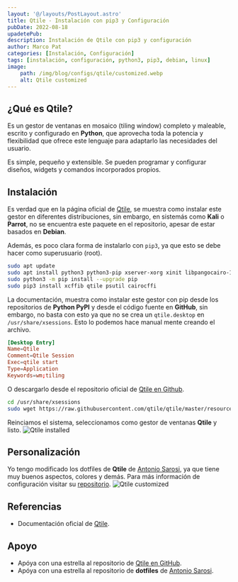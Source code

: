 ```yaml
---
layout: '@/layouts/PostLayout.astro'
title: Qtile - Instalación con pip3 y Configuración
pubDate: 2022-08-18
upadetePub:
description: Instalación de Qtile con pip3 y configuración
author: Marco Pat
categories: [Instalación, Configuración]
tags: [instalación, configuración, python3, pip3, debian, linux]
image:
    path: /img/blog/configs/qtile/customized.webp
    alt: Qtile customized
---
```


## ¿Qué es Qtile?

Es un gestor de ventanas en mosaico (tiling window) completo y maleable, escrito y configurado en **Python**, que aprovecha toda la potencia y flexibilidad que ofrece este lenguaje para adaptarlo las necesidades del usuario.

Es simple, pequeño y extensible. Se pueden programar y configurar diseños, widgets y comandos incorporados propios.

## Instalación

Es verdad que en la página oficial de [Qtile](http://docs.qtile.org/en/stable/manual/install/index.html), se muestra como instalar este gestor en diferentes distribuciones, sin embargo, en sistemás como **Kali** o **Parrot**, no se encuentra este paquete en el repositorio, apesar de estar basados en **Debian**.

Además, es poco clara forma de instalarlo con `pip3`, ya que esto se debe hacer como superusuario (root).

```bash
sudo apt update
sudo apt install python3 python3-pip xserver-xorg xinit libpangocairo-1.0-0
sudo python3 -m pip install --upgrade pip
sudo pip3 install xcffib qtile psutil cairocffi
```

La documentación, muestra como instalar este gestor con pip desde los repositorios de **Python PyPI** y desde el código fuente en **GitHub**, sin embargo, no basta con esto ya que no se crea un `qtile.desktop` en `/usr/share/xsessions`. Esto lo podemos hace manual mente creando el archivo.

```conf
[Desktop Entry]
Name=Qtile
Comment=Qtile Session
Exec=qtile start
Type=Application
Keywords=wm;tiling
```

O descargarlo desde el repositorio oficial de [Qtile en Github](https://github.com/qtile/qtile/blob/master/resources/qtile.desktop).

```bash
cd /usr/share/xsessions
sudo wget https://raw.githubusercontent.com/qtile/qtile/master/resources/qtile.desktop
```

Reinciamos el sistema, seleccionamos como gestor de ventanas **Qtile** y listo.
![Qtile installed](/img/blog/configs/qtile/instaled.webp)

## Personalización

Yo tengo modificado los dotfiles de **Qtile** de [Antonio Sarosi](https://antoniosarosi.com/), ya que tiene muy buenos aspectos, colores y demás. Para más información de configuración visitar su [repositorio](https://github.com/antoniosarosi/dotfiles/blob/master/.config/qtile/README.es.md).
![Qtile customized](/img/blog/configs/qtile/customized.webp)

## Referencias

* Documentación oficial de [Qtile](http://docs.qtile.org/en/stable/).

## Apoyo

* Apóya con una estrella al repositorio de [Qtile en GitHub](https://github.com/qtile/qtile/).
* Apóya con una estrella al repositorio de **dotfiles** de [Antonio Sarosi](https://github.com/antoniosarosi/dotfiles).
